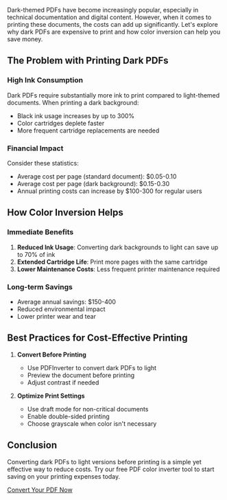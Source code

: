 Dark-themed PDFs have become increasingly popular, especially in technical documentation and digital content. However, when it comes to printing these documents, the costs can add up significantly. Let's explore why dark PDFs are expensive to print and how color inversion can help you save money.

## The Problem with Printing Dark PDFs

### High Ink Consumption
Dark PDFs require substantially more ink to print compared to light-themed documents. When printing a dark background:
- Black ink usage increases by up to 300%
- Color cartridges deplete faster
- More frequent cartridge replacements are needed

### Financial Impact
Consider these statistics:
- Average cost per page (standard document): $0.05-0.10
- Average cost per page (dark background): $0.15-0.30
- Annual printing costs can increase by $100-300 for regular users

## How Color Inversion Helps

### Immediate Benefits
1. **Reduced Ink Usage**: Converting dark backgrounds to light can save up to 70% of ink
2. **Extended Cartridge Life**: Print more pages with the same cartridge
3. **Lower Maintenance Costs**: Less frequent printer maintenance required

### Long-term Savings
- Average annual savings: $150-400
- Reduced environmental impact
- Lower printer wear and tear

## Best Practices for Cost-Effective Printing

1. **Convert Before Printing**
   - Use PDFInverter to convert dark PDFs to light
   - Preview the document before printing
   - Adjust contrast if needed

2. **Optimize Print Settings**
   - Use draft mode for non-critical documents
   - Enable double-sided printing
   - Choose grayscale when color isn't necessary

## Conclusion

Converting dark PDFs to light versions before printing is a simple yet effective way to reduce costs. Try our free PDF color inverter tool to start saving on your printing expenses today.

<div class="blog-cta">
    <a href="/convert">Convert Your PDF Now</a>
</div> 